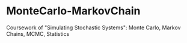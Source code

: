 # MonteCarlo-MarkovChain
Coursework of "Simulating Stochastic Systems": Monte Carlo, Markov Chains, MCMC, Statistics
